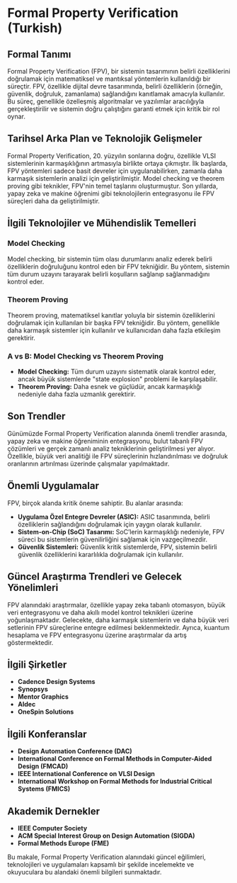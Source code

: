 # Formal Property Verification (Turkish)

## Formal Tanımı
Formal Property Verification (FPV), bir sistemin tasarımının belirli özelliklerini doğrulamak için matematiksel ve mantıksal yöntemlerin kullanıldığı bir süreçtir. FPV, özellikle dijital devre tasarımında, belirli özelliklerin (örneğin, güvenlik, doğruluk, zamanlama) sağlandığını kanıtlamak amacıyla kullanılır. Bu süreç, genellikle özelleşmiş algoritmalar ve yazılımlar aracılığıyla gerçekleştirilir ve sistemin doğru çalıştığını garanti etmek için kritik bir rol oynar.

## Tarihsel Arka Plan ve Teknolojik Gelişmeler
Formal Property Verification, 20. yüzyılın sonlarına doğru, özellikle VLSI sistemlerinin karmaşıklığının artmasıyla birlikte ortaya çıkmıştır. İlk başlarda, FPV yöntemleri sadece basit devreler için uygulanabilirken, zamanla daha karmaşık sistemlerin analizi için geliştirilmiştir. Model checking ve theorem proving gibi teknikler, FPV'nin temel taşlarını oluşturmuştur. Son yıllarda, yapay zeka ve makine öğrenimi gibi teknolojilerin entegrasyonu ile FPV süreçleri daha da geliştirilmiştir.

## İlgili Teknolojiler ve Mühendislik Temelleri

### Model Checking
Model checking, bir sistemin tüm olası durumlarını analiz ederek belirli özelliklerin doğruluğunu kontrol eden bir FPV tekniğidir. Bu yöntem, sistemin tüm durum uzayını tarayarak belirli koşulların sağlanıp sağlanmadığını kontrol eder.

### Theorem Proving
Theorem proving, matematiksel kanıtlar yoluyla bir sistemin özelliklerini doğrulamak için kullanılan bir başka FPV tekniğidir. Bu yöntem, genellikle daha karmaşık sistemler için kullanılır ve kullanıcıdan daha fazla etkileşim gerektirir.

### A vs B: Model Checking vs Theorem Proving
- **Model Checking:** Tüm durum uzayını sistematik olarak kontrol eder, ancak büyük sistemlerde "state explosion" problemi ile karşılaşabilir.
- **Theorem Proving:** Daha esnek ve güçlüdür, ancak karmaşıklığı nedeniyle daha fazla uzmanlık gerektirir. 

## Son Trendler
Günümüzde Formal Property Verification alanında önemli trendler arasında, yapay zeka ve makine öğreniminin entegrasyonu, bulut tabanlı FPV çözümleri ve gerçek zamanlı analiz tekniklerinin geliştirilmesi yer alıyor. Özellikle, büyük veri analitiği ile FPV süreçlerinin hızlandırılması ve doğruluk oranlarının artırılması üzerinde çalışmalar yapılmaktadır.

## Önemli Uygulamalar
FPV, birçok alanda kritik öneme sahiptir. Bu alanlar arasında:

- **Uygulama Özel Entegre Devreler (ASIC):** ASIC tasarımında, belirli özelliklerin sağlandığını doğrulamak için yaygın olarak kullanılır.
- **Sistem-on-Chip (SoC) Tasarımı:** SoC’lerin karmaşıklığı nedeniyle, FPV süreci bu sistemlerin güvenilirliğini sağlamak için vazgeçilmezdir.
- **Güvenlik Sistemleri:** Güvenlik kritik sistemlerde, FPV, sistemin belirli güvenlik özelliklerini kararlılıkla doğrulamak için kullanılır.

## Güncel Araştırma Trendleri ve Gelecek Yönelimleri
FPV alanındaki araştırmalar, özellikle yapay zeka tabanlı otomasyon, büyük veri entegrasyonu ve daha akıllı model kontrol teknikleri üzerine yoğunlaşmaktadır. Gelecekte, daha karmaşık sistemlerin ve daha büyük veri setlerinin FPV süreçlerine entegre edilmesi beklenmektedir. Ayrıca, kuantum hesaplama ve FPV entegrasyonu üzerine araştırmalar da artış göstermektedir.

## İlgili Şirketler
- **Cadence Design Systems**
- **Synopsys**
- **Mentor Graphics**
- **Aldec**
- **OneSpin Solutions**

## İlgili Konferanslar
- **Design Automation Conference (DAC)**
- **International Conference on Formal Methods in Computer-Aided Design (FMCAD)**
- **IEEE International Conference on VLSI Design**
- **International Workshop on Formal Methods for Industrial Critical Systems (FMICS)**

## Akademik Dernekler
- **IEEE Computer Society**
- **ACM Special Interest Group on Design Automation (SIGDA)**
- **Formal Methods Europe (FME)**

Bu makale, Formal Property Verification alanındaki güncel eğilimleri, teknolojileri ve uygulamaları kapsamlı bir şekilde incelemekte ve okuyuculara bu alandaki önemli bilgileri sunmaktadır.